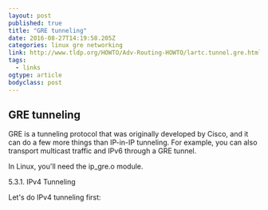```yaml
---
layout: post 
published: true 
title: "GRE tunneling" 
date: 2016-08-27T14:19:58.205Z
categories: linux gre networking
link: http://www.tldp.org/HOWTO/Adv-Routing-HOWTO/lartc.tunnel.gre.html 
tags:
  - links
ogtype: article 
bodyclass: post 
---
```


## GRE tunneling

GRE is a tunneling protocol that was originally developed by Cisco, and it can do a few more things than IP-in-IP tunneling. For example, you can also transport multicast traffic and IPv6 through a GRE tunnel.

In Linux, you'll need the ip_gre.o module.

5.3.1. IPv4 Tunneling

Let's do IPv4 tunneling first: